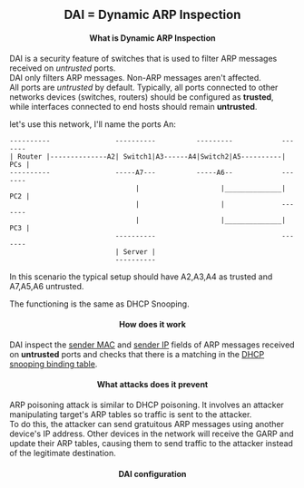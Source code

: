 <h2 align="center">DAI = Dynamic ARP Inspection</h2>


<h4 align="center">What is Dynamic ARP Inspection</h4>

DAI is a security feature of switches that is used to filter ARP messages received on
_untrusted_ ports. \
DAI only filters ARP messages. Non-ARP messages aren't affected. \
All ports are _untrusted_ by default. Typically, all ports connected to other networks
devices (switches, routers) should be configured as <b>trusted</b>, while interfaces connected
to end hosts should remain <b>untrusted</b>.

let's use this network, I'll name the ports An:

    ----------                ----------          ---------            -------
    | Router |--------------A2| Switch1|A3------A4|Switch2|A5----------| PCs |
    ----------                -----A7---          -----A6--            -------
                                   |                    |______________| PC2 |
                                   |                    |              -------              
                                   |                    |______________| PC3 |
                              ----------                               -------
                              | Server |
                              ----------
In this scenario the typical setup should have A2,A3,A4 as trusted and A7,A5,A6 untrusted.

The functioning is the same as DHCP Snooping.


<h4 align="center">How does it work</h4>

DAI inspect the <ins>sender MAC</ins> and <ins>sender IP</ins> fields of ARP messages
received on <b>untrusted</b> ports and checks that there is a matching in the
<ins>DHCP snooping binding table</ins>.


<h4 align="center">What attacks does it prevent</h4>

ARP poisoning attack is similar to DHCP poisoning. It involves an attacker manipulating
target's ARP tables so traffic is sent to the attacker. \
To do this, the attacker can send gratuitous ARP messages using another device's IP address.
Other devices in the network will receive the GARP and update their ARP tables, causing
them to send traffic to the attacker instead of the legitimate destination.



<h4 align="center">DAI configuration</h4>
